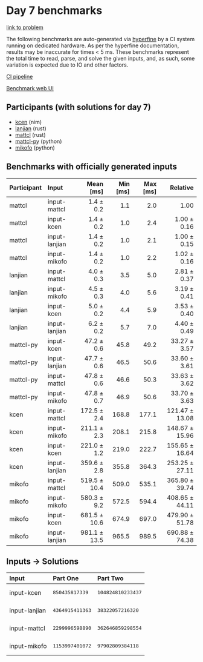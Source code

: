 # Day 7 benchmarks

[link to problem](https://adventofcode.com/2024/day/7)

The following benchmarks are auto-generated via
[hyperfine](https://github.com/sharkdp/hyperfine) by a CI system running on
dedicated hardware. As per the hyperfine documentation, results may be
inaccurate for times < 5 ms. These benchmarks represent the total time to read,
parse, and solve the given inputs, and, as such, some variation is expected due
to IO and other factors.

[CI pipeline](http://ci.papercode.net:8080/teams/main/pipelines/aoc2024)

[Benchmark web UI](https://aoc.ancalagon.black)


## Participants (with solutions for day 7)

- [kcen](https://github.com/kcen/aoc2024) (nim)
- [lanjian](https://github.com/lanjian/aoc-2024) (rust)
- [mattcl](https://github.com/mattcl/aoc2024) (rust)
- [mattcl-py](https://github.com/mattcl/aoc2024-py) (python)
- [mikofo](https://github.com/mikofo/aoc2024) (python)


## Benchmarks with officially generated inputs

| Participant | Input | Mean [ms] | Min [ms] | Max [ms] | Relative |
|:---|:---|---:|---:|---:|---:|
| mattcl | input-mattcl | 1.4 ± 0.2 | 1.1 | 2.0 | 1.00 |
| mattcl | input-kcen | 1.4 ± 0.2 | 1.0 | 2.4 | 1.00 ± 0.16 |
| mattcl | input-lanjian | 1.4 ± 0.2 | 1.0 | 2.1 | 1.00 ± 0.15 |
| mattcl | input-mikofo | 1.4 ± 0.2 | 1.0 | 2.2 | 1.02 ± 0.16 |
| lanjian | input-mattcl | 4.0 ± 0.3 | 3.5 | 5.0 | 2.81 ± 0.37 |
| lanjian | input-mikofo | 4.5 ± 0.3 | 4.0 | 5.6 | 3.19 ± 0.41 |
| lanjian | input-kcen | 5.0 ± 0.2 | 4.4 | 5.9 | 3.53 ± 0.40 |
| lanjian | input-lanjian | 6.2 ± 0.2 | 5.7 | 7.0 | 4.40 ± 0.49 |
| mattcl-py | input-kcen | 47.2 ± 0.6 | 45.8 | 49.2 | 33.27 ± 3.57 |
| mattcl-py | input-lanjian | 47.7 ± 0.6 | 46.5 | 50.6 | 33.60 ± 3.61 |
| mattcl-py | input-mattcl | 47.8 ± 0.6 | 46.6 | 50.3 | 33.63 ± 3.62 |
| mattcl-py | input-mikofo | 47.8 ± 0.7 | 46.9 | 50.6 | 33.70 ± 3.63 |
| kcen | input-mattcl | 172.5 ± 2.4 | 168.8 | 177.1 | 121.47 ± 13.08 |
| kcen | input-mikofo | 211.1 ± 2.3 | 208.1 | 215.8 | 148.67 ± 15.96 |
| kcen | input-kcen | 221.0 ± 1.2 | 219.0 | 222.7 | 155.65 ± 16.64 |
| kcen | input-lanjian | 359.6 ± 2.8 | 355.8 | 364.3 | 253.25 ± 27.11 |
| mikofo | input-mattcl | 519.5 ± 10.4 | 509.0 | 535.1 | 365.80 ± 39.74 |
| mikofo | input-mikofo | 580.3 ± 9.2 | 572.5 | 594.4 | 408.65 ± 44.11 |
| mikofo | input-kcen | 681.5 ± 10.6 | 674.9 | 697.0 | 479.90 ± 51.78 |
| mikofo | input-lanjian | 981.1 ± 13.5 | 965.5 | 989.5 | 690.88 ± 74.38 |


## Inputs -> Solutions

| Input | Part One | Part Two |
|:---|:---|:---|
|input-kcen|<pre>850435817339</pre>|<pre>104824810233437</pre>|
|input-lanjian|<pre>4364915411363</pre>|<pre>38322057216320</pre>|
|input-mattcl|<pre>2299996598890</pre>|<pre>362646859298554</pre>|
|input-mikofo|<pre>1153997401072</pre>|<pre>97902809384118</pre>|